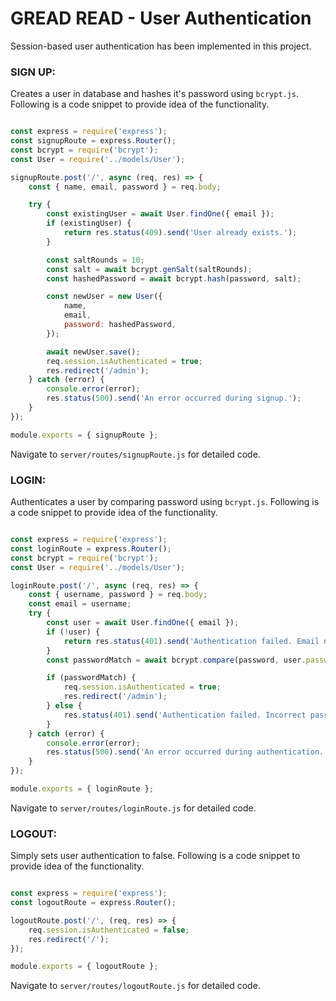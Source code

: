 # GREAD READ - User Authentication

Session-based user authentication has been implemented in this project.

### SIGN UP:

Creates a user in database and hashes it's password using `bcrypt.js`. Following is a code snippet to provide idea of the functionality.

```javascript

const express = require('express');
const signupRoute = express.Router();
const bcrypt = require('bcrypt');
const User = require('../models/User');

signupRoute.post('/', async (req, res) => {
    const { name, email, password } = req.body;

    try {
        const existingUser = await User.findOne({ email });
        if (existingUser) {
            return res.status(409).send('User already exists.');
        }

        const saltRounds = 10;
        const salt = await bcrypt.genSalt(saltRounds);
        const hashedPassword = await bcrypt.hash(password, salt);

        const newUser = new User({
            name,
            email,
            password: hashedPassword,
        });

        await newUser.save();
        req.session.isAuthenticated = true;
        res.redirect('/admin');
    } catch (error) {
        console.error(error);
        res.status(500).send('An error occurred during signup.');
    }
});

module.exports = { signupRoute };

```

Navigate to `server/routes/signupRoute.js` for detailed code.

### LOGIN:

Authenticates a user by comparing password using `bcrypt.js`. Following is a code snippet to provide idea of the functionality.

```javascript

const express = require('express');
const loginRoute = express.Router();
const bcrypt = require('bcrypt');
const User = require('../models/User');

loginRoute.post('/', async (req, res) => {
    const { username, password } = req.body;
    const email = username;
    try {
        const user = await User.findOne({ email });
        if (!user) {
            return res.status(401).send('Authentication failed. Email not found.');
        }
        const passwordMatch = await bcrypt.compare(password, user.password);

        if (passwordMatch) {
            req.session.isAuthenticated = true;
            res.redirect('/admin');
        } else {
            res.status(401).send('Authentication failed. Incorrect password.');
        }
    } catch (error) {
        console.error(error);
        res.status(500).send('An error occurred during authentication.');
    }
});

module.exports = { loginRoute };

```

Navigate to `server/routes/loginRoute.js` for detailed code.

### LOGOUT:

Simply sets user authentication to false. Following is a code snippet to provide idea of the functionality.

```javascript

const express = require('express');
const logoutRoute = express.Router();

logoutRoute.post('/', (req, res) => {
    req.session.isAuthenticated = false;
    res.redirect('/');
});

module.exports = { logoutRoute };

```

Navigate to `server/routes/logoutRoute.js` for detailed code.